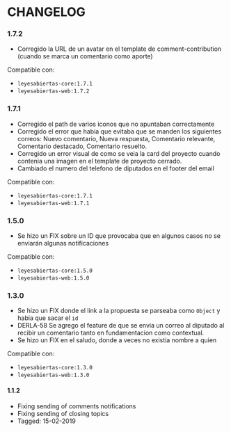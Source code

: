 # CHANGELOG

### 1.7.2

* Corregido la URL de un avatar en el template de comment-contribution (cuando se marca un comentario como aporte)

Compatible con:
* `leyesabiertas-core:1.7.1`
* `leyesabiertas-web:1.7.2`

### 1.7.1

* Corregido el path de varios iconos que no apuntaban correctamente
* Corregido el error que habia que evitaba que se manden los siguientes correos: Nuevo comentario, Nueva respuesta, Comentario relevante, Comentario destacado, Comentario resuelto.
* Corregido un error visual de como se veia la card del proyecto cuando contenia una imagen en el template de proyecto cerrado.
* Cambiado el numero del telefono de diputados en el footer del email

Compatible con:
* `leyesabiertas-core:1.7.1`
* `leyesabiertas-web:1.7.1`


### 1.5.0

* Se hizo un FIX sobre un ID que provocaba que en algunos casos no se enviarán algunas  notificaciones

Compatible con:
* `leyesabiertas-core:1.5.0`
* `leyesabiertas-web:1.5.0`

### 1.3.0

* Se hizo un FIX donde el link a la propuesta se parseaba como `Object` y habia que sacar el `id`
* DERLA-58 Se agrego el feature de que se envia un correo al diputado al recibir un comentario tanto en fundamentacion como contextual.
* Se hizo un FIX en el saludo, donde a veces no existia nombre a quien 

Compatible con:
* `leyesabiertas-core:1.3.0`
* `leyesabiertas-web:1.3.0`

#### 1.1.2
- Fixing sending of comments notifications
- Fixing sending of closing topics
- Tagged: 15-02-2019